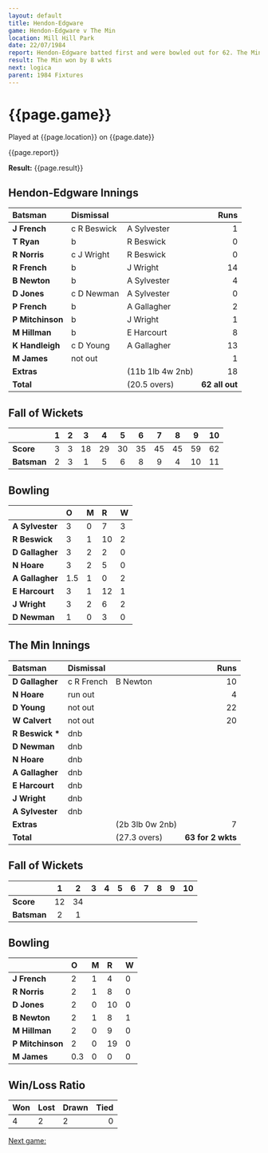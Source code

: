```yaml
---
layout: default
title: Hendon-Edgware
game: Hendon-Edgware v The Min
location: Mill Hill Park
date: 22/07/1984
report: Hendon-Edgware batted first and were bowled out for 62. The Min replied with 63 for 2 wkts
result: The Min won by 8 wkts
next: logica
parent: 1984 Fixtures
---
```


# {{page.game}}

Played at {{page.location}} on {{page.date}}

{{page.report}}

**Result:** {{page.result}}

## Hendon-Edgware Innings

| Batsman | Dismissal |  | Runs |
|:---|:---|---|---:|
| **J French** | c R Beswick | A Sylvester | 1 | 
| **T Ryan** | b | R Beswick | 0 | 
| **R Norris** | c J Wright | R Beswick | 0 | 
| **R French** | b | J Wright | 14 | 
| **B Newton** | b | A Sylvester | 4 | 
| **D Jones** | c D Newman | A Sylvester | 0 | 
| **P French** | b | A Gallagher | 2 | 
| **P Mitchinson** | b | J Wright | 1 | 
| **M Hillman** | b | E Harcourt | 8 | 
| **K Handleigh** | c D Young | A Gallagher | 13 | 
| **M James** | not out | | 1 | 
| **Extras** | | (11b 1lb 4w 2nb) | 18 | 
| **Total** | | (20.5 overs) | **62 all out** | 

## Fall of Wickets

| | 1 | 2 | 3 | 4 | 5 | 6 | 7 | 8 | 9 | 10 |
|---|:---:|:---:|:---:|:---:|:---:|:---:|:---:|:---:|:---:|:---:|
| **Score** | 3 | 3 | 18 | 29 | 30 | 35 | 45 | 45 | 59 | 62 | 
| **Batsman** | 2 | 3 | 1 | 5 | 6 | 8 | 9 | 4 | 10 | 11 | 


## Bowling

| | O | M | R | W |
|---|:---|:---|:---|:---|
| **A Sylvester** | 3 | 0 | 7 | 3 | 
| **R Beswick** | 3 | 1 | 10 | 2 | 
| **D Gallagher** | 3 | 2 | 2 | 0 | 
| **N Hoare** | 3 | 2 | 5 | 0 | 
| **A Gallagher** | 1.5 | 1 | 0 | 2 |
| **E Harcourt** | 3 | 1 | 12 | 1 | 
| **J Wright** | 3 | 2 | 6 | 2 | 
| **D Newman** | 1 | 0 | 3 | 0 | 

## The Min Innings

| Batsman | Dismissal |  | Runs |
|:---|:---|---|---:|
| **D Gallagher** | c R French | B Newton | 10 | 
| **N Hoare** | run out |  | 4 | 
| **D Young** | not out |  | 22 | 
| **W Calvert** | not out |  | 20 | 
| **R Beswick &#42;** | dnb  |  |  | 
| **D Newman** | dnb | |  | 
| **N Hoare** | dnb |  |  | 
| **A Gallagher** | dnb | |  | 
| **E Harcourt** | dnb |  |  | 
| **J Wright** | dnb | |  | 
| **A Sylvester** | dnb | |  | 
| **Extras** | | (2b 3lb 0w 2nb) | 7 | 
| **Total** | | (27.3 overs) | **63 for 2 wkts** | 

## Fall of Wickets

| | 1 | 2 | 3 | 4 | 5 | 6 | 7 | 8 | 9 | 10 |
|---|:---:|:---:|:---:|:---:|:---:|:---:|:---:|:---:|:---:|:---:|
| **Score** | 12 | 34 |  |  |  |  |  |  | | | 
| **Batsman** | 2 | 1 |  |  |  |  |  |  |  | | 


## Bowling

| | O | M | R | W |
|---|:---|:---|:---|:---|
| **J French** | 2 | 1 | 4 | 0 | 
| **R Norris** | 2 | 1 | 8 | 0 | 
| **D Jones** | 2 | 0 | 10 | 0 | 
| **B Newton** | 2 | 1 | 8 | 1 | 
| **M Hillman** | 2 | 0 | 9 | 0 |
| **P Mitchinson** | 2 | 0 | 19 | 0 |
| **M James** | 0.3 | 0 | 0 | 0 |

## Win/Loss Ratio

| Won | Lost | Drawn | Tied |
|:---|:---|:---|---:|
| 4 | 2 | 2 | 0 |

[Next game:]({{page.next}})